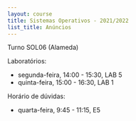 ```yaml
---
layout: course
title: Sistemas Operativos - 2021/2022
list_title: Anúncios
---
```


Turno SOL06 (Alameda)

Laboratórios:
- segunda-feira, 14:00 - 15:30, LAB 5
- quinta-feira, 15:00 - 16:30, LAB 1

Horário de dúvidas:
- quarta-feira, 9:45 - 11:15, E5

